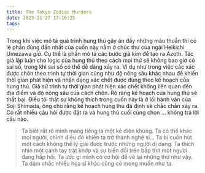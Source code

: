 ```yaml
---
title: The Tokyo Zodiac Murders
date: 2023-11-27 17:16:25
tags:
---
```


Trong khi việc mô tả quá trình hung thủ gây án đầy những mâu thuẫn thì có lẽ phần đúng đắn nhất của cuốn này nằm ở chúc thư của ngài Heikichi Umezawa _giả_.
Cụ thể là phần mô tả các bước giả kim để tạo ra Azoth. Tác giả lập luận cho logic của hung thủ theo cách mọi thứ sẽ không bao giờ có sai số, trong khi sai số có thể dễ dàng xảy ra. Ví dụ như trong việc các xác được chôn theo trình tự thời gian cũng như độ nông sâu khác nhau để khiến thời gian phát hiện và nhận dạng xác chết được đúng theo kế hoạch của hung thủ. Giả sử trình tự thời gian phát hiện xác chết không liên quan đến địa điểm và độ nông sâu của cách chôn. Rõ ràng kế hoạch của hung thủ sẽ thất bại. Điều tôi thật sự không thích trong cuốn này là ở lối hành văn của Soji Shimada, ông cho rằng kế hoạch hung thủ đã định sẽ chắc chắn xảy ra. Có rất nhiều câu hỏi được đặt ra và hung thủ cuối cùng chọn ... không trả lời câu nào.

> Ta biết rất rõ mình mang tiếng là một kẻ điên khùng. Ta có thể khác mọi người, chính điều đó khiến ta trở thành nghệ sĩ...
> Ta bị cuốn hút một cách không thể lý giải được trước những người dị dạng. Ta thích nhìn một cánh tay trật khớp và sự biến đổi trên bắp thịt một người đang hấp hối. Ta ước gì mình có cơ hội để vẽ lại những thứ như vậy. Ta dám chắc nhiều họa sĩ khác cũng có mong muốn như ta.
